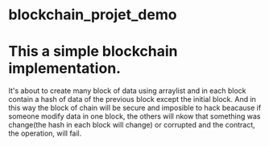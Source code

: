 # blockchain_projet_demo
# This a simple blockchain implementation.


It's about to create many block of data using arraylist and in each block contain a hash of data of the previous block
except the initial block. And in this way the block of chain will be secure and imposible to hack beacause if someone modify data in one block, the others will nkow that something was change(the hash in each block will change) or corrupted and the contract, the operation, will fail. 

